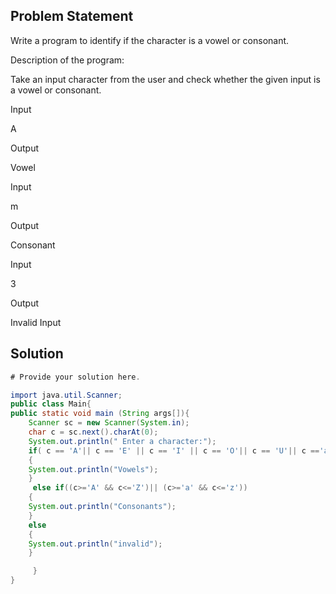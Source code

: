 ## Problem Statement 
Write a program to identify if the character is a vowel or consonant.

Description of the program: 


Take an input character from the user and check whether the given input is a vowel or consonant.

Input

A

Output

Vowel

Input

m

Output

Consonant

Input

3

Output

Invalid Input

 
## Solution

```java
# Provide your solution here.

import java.util.Scanner;
public class Main{
public static void main (String args[]){
    Scanner sc = new Scanner(System.in);
    char c = sc.next().charAt(0);
    System.out.println(" Enter a character:");
    if( c == 'A'|| c == 'E' || c == 'I' || c == 'O'|| c == 'U'|| c =='a'|| c == 'e' || c == 'i' || c == 'o'|| c == 'u')
    {
    System.out.println("Vowels");
    }
     else if((c>='A' && c<='Z')|| (c>='a' && c<='z'))
    {
    System.out.println("Consonants");
    }
    else
    {
    System.out.println("invalid");
    }

     }
}

